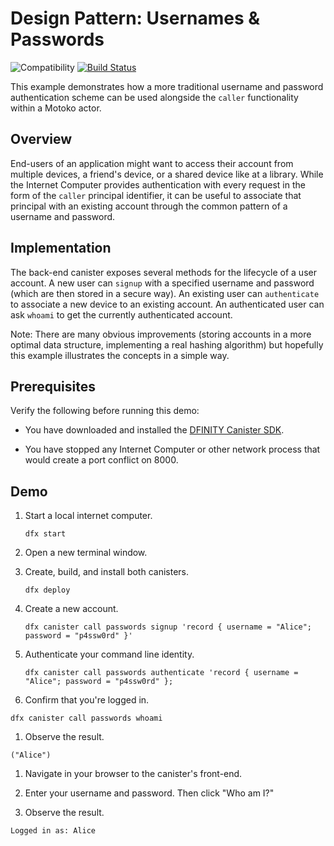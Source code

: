 # Design Pattern: Usernames & Passwords

![Compatibility](https://img.shields.io/badge/compatibility-0.6.24-blue)
[![Build Status](https://github.com/dfinity/examples/workflows/motoko-password-example/badge.svg)](https://github.com/dfinity/examples/actions?query=workflow%3Amotoko-password-example)

This example demonstrates how a more traditional username and password authentication scheme can be used alongside the `caller` functionality within a Motoko actor.

## Overview

End-users of an application might want to access their account from multiple devices, a friend's device, or a shared device like at a library. While the Internet Computer provides authentication with every request in the form of the `caller` principal identifier, it can be useful to associate that principal with an existing account through the common pattern of a username and password.

## Implementation

The back-end canister exposes several methods for the lifecycle of a user account. A new user can `signup` with a specified username and password (which are then stored in a secure way). An existing user can `authenticate` to associate a new device to an existing account. An authenticated user can ask `whoami` to get the currently authenticated account.

Note: There are many obvious improvements (storing accounts in a more optimal data structure, implementing a real hashing algorithm) but hopefully this example illustrates the concepts in a simple way.

## Prerequisites

Verify the following before running this demo:

*  You have downloaded and installed the [DFINITY Canister
   SDK](https://sdk.dfinity.org).

*  You have stopped any Internet Computer or other network process that would
   create a port conflict on 8000.

## Demo

1. Start a local internet computer.

   ```text
   dfx start
   ```

1. Open a new terminal window.

1. Create, build, and install both canisters.

   ```text
   dfx deploy
   ```

1. Create a new account.

   ```text
   dfx canister call passwords signup 'record { username = "Alice"; password = "p4ssw0rd" }'
   ```

1. Authenticate your command line identity.

   ```text
   dfx canister call passwords authenticate 'record { username = "Alice"; password = "p4ssw0rd" };
   ```

1. Confirm that you're logged in.

  ```text
  dfx canister call passwords whoami
  ```

1. Observe the result.

  ```text
  ("Alice")
  ```

1. Navigate in your browser to the canister's front-end.

1. Enter your username and password. Then click "Who am I?"

1. Observe the result.

  ```text
  Logged in as: Alice
  ```
